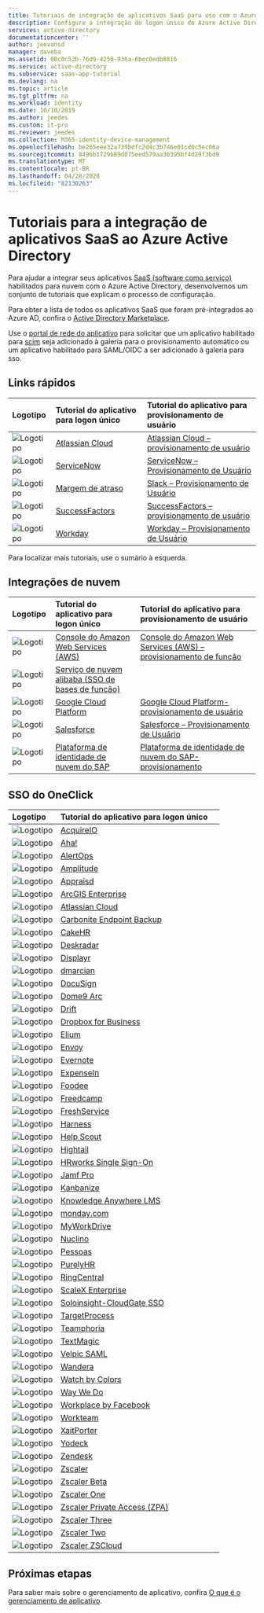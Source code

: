 ```yaml
---
title: Tutoriais de integração de aplicativos SaaS para uso com o Azure AD | Microsoft Docs
description: Configure a integração do logon único do Azure Active Directory com uma variedade de aplicativos software como serviço de terceiros.
services: active-directory
documentationcenter: ''
author: jeevansd
manager: daveba
ms.assetid: 08c0c52b-76d9-4250-936a-6bec0edb8816
ms.service: active-directory
ms.subservice: saas-app-tutorial
ms.devlang: na
ms.topic: article
ms.tgt_pltfrm: na
ms.workload: identity
ms.date: 10/10/2019
ms.author: jeedes
ms.custom: it-pro
ms.reviewer: jeedes
ms.collection: M365-identity-device-management
ms.openlocfilehash: be265eee32a739bdfc2d4c3b746e01cd0c5ec06a
ms.sourcegitcommit: 849bb1729b89d075eed579aa36395bf4d29f3bd9
ms.translationtype: MT
ms.contentlocale: pt-BR
ms.lasthandoff: 04/28/2020
ms.locfileid: "82130263"
---
```

# <a name="tutorials-for-integrating-saas-applications-with-azure-active-directory"></a>Tutoriais para a integração de aplicativos SaaS ao Azure Active Directory

Para ajudar a integrar seus aplicativos [SaaS (software como serviço)](https://azure.microsoft.com/overview/what-is-saas/) habilitados para nuvem com o Azure Active Directory, desenvolvemos um conjunto de tutoriais que explicam o processo de configuração.

Para obter a lista de todos os aplicativos SaaS que foram pré-integrados ao Azure AD, confira o [Active Directory Marketplace](https://azuremarketplace.microsoft.com/marketplace/apps/category/azure-active-directory-apps).

Use o [portal de rede do aplicativo](https://docs.microsoft.com/azure/active-directory/develop/howto-app-gallery-listing) para solicitar que um aplicativo habilitado para [scim](https://docs.microsoft.com/azure/active-directory/manage-apps/use-scim-to-provision-users-and-groups) seja adicionado à galeria para o provisionamento automático ou um aplicativo habilitado para SAML/OIDC a ser adicionado à galeria para sso.

## <a name="quick-links"></a>Links rápidos

| Logotipo | Tutorial do aplicativo para logon único | Tutorial do aplicativo para provisionamento de usuário |
| :--- | :--- | :--- |
| ![Logotipo](./media/tutorial-list/active-directory-saas-atlassian-cloud-tutorial.png)| [Atlassian Cloud](atlassian-cloud-tutorial.md)| [Atlassian Cloud – provisionamento de usuário](atlassian-cloud-provisioning-tutorial.md)|
| ![Logotipo](./media/tutorial-list/active-directory-saas-servicenow-tutorial.png)| [ServiceNow](servicenow-tutorial.md)|[ServiceNow – Provisionamento de Usuário](servicenow-provisioning-tutorial.md)|
| ![Logotipo](./media/tutorial-list/active-directory-saas-slack-tutorial.png)| [Margem de atraso](slack-tutorial.md)|[Slack – Provisionamento de Usuário](slack-provisioning-tutorial.md)|
| ![Logotipo](./media/tutorial-list/active-directory-saas-successfactors-tutorial.png)| [SuccessFactors](successfactors-tutorial.md)| [SuccessFactors – provisionamento de usuário](https://docs.microsoft.com/azure/active-directory/saas-apps/sap-successfactors-inbound-provisioning-tutorial) |
| ![Logotipo](./media/tutorial-list/active-directory-saas-workday-tutorial.png)| [Workday](workday-tutorial.md)| [Workday – Provisionamento de Usuário](workday-inbound-tutorial.md)|

Para localizar mais tutoriais, use o sumário à esquerda.

## <a name="cloud-integrations"></a>Integrações de nuvem

| Logotipo | Tutorial do aplicativo para logon único | Tutorial do aplicativo para provisionamento de usuário |
| :--- | :--- | :--- |
| ![Logotipo](./media/tutorial-list/active-directory-saas-amazon-web-service-tutorial.png)| [Console do Amazon Web Services (AWS)](amazon-web-service-tutorial.md)| [Console do Amazon Web Services (AWS) – provisionamento de função](amazon-web-service-tutorial.md#configure-azure-ad-sso) |
| ![Logotipo](./media/tutorial-list/active-directory-saas-alibaba-tutorial.png)| [Serviço de nuvem alibaba (SSO de bases de função)](alibaba-cloud-service-role-based-sso-tutorial.md)| |
| ![Logotipo](./media/tutorial-list/active-directory-saas-google-apps-tutorial.png)| [Google Cloud Platform](google-apps-tutorial.md)| [Google Cloud Platform-provisionamento de usuário](google-apps-provisioning-tutorial.md) |
| ![Logotipo](./media/tutorial-list/active-directory-saas-salesforce-tutorial.png)| [Salesforce](salesforce-tutorial.md)| [Salesforce – Provisionamento de Usuário](salesforce-provisioning-tutorial.md) |
| ![Logotipo](./media/tutorial-list/active-directory-saas-sapboc-tutorial.png)| [Plataforma de identidade de nuvem do SAP](saphana-tutorial.md)|[Plataforma de identidade de nuvem do SAP-provisionamento](https://docs.microsoft.com/azure/active-directory/saas-apps/sap-cloud-platform-identity-authentication-provisioning-tutorial) |

## <a name="oneclick-sso"></a>SSO do OneClick

| Logotipo | Tutorial do aplicativo para logon único |        |
| :--- | :--- | :--- |
| ![Logotipo](./media/tutorial-list/active-directory-saas-acquireio-tutorial.png)| [AcquireIO](acquireio-tutorial.md)|      |
| ![Logotipo](./media/tutorial-list/active-directory-saas-aha-tutorial.png)| [Aha!](aha-tutorial.md)|      |
| ![Logotipo](./media/tutorial-list/active-directory-saas-alertops-tutorial.png)| [AlertOps](alertops-tutorial.md)|      |
| ![Logotipo](./media/tutorial-list/active-directory-saas-amplitude-tutorial.png)| [Amplitude](amplitude-tutorial.md)|      |
| ![Logotipo](./media/tutorial-list/active-directory-saas-appraisd-tutorial.png)| [Appraisd](appraisd-tutorial.md)|      |
| ![Logotipo](./media/tutorial-list/active-directory-saas-arcgisenterprise-tutorial.png)| [ArcGIS Enterprise](arcgisenterprise-tutorial.md)|     |
| ![Logotipo](./media/tutorial-list/active-directory-saas-atlassian-cloud-tutorial.png)| [Atlassian Cloud](atlassian-cloud-tutorial.md)|     |
| ![Logotipo](./media/tutorial-list/active-directory-saas-carbonite-endpoint-backup-tutorial.png)| [Carbonite Endpoint Backup](carbonite-endpoint-backup-tutorial.md)|     |
| ![Logotipo](./media/tutorial-list/active-directory-saas-cakehr-tutorial.png)| [CakeHR](cakehr-tutorial.md)|     |
| ![Logotipo](./media/tutorial-list/active-directory-saas-deskradar-tutorial.png)| [Deskradar](deskradar-tutorial.md)|     |
| ![Logotipo](./media/tutorial-list/active-directory-saas-displayr-tutorial.png)| [Displayr](displayr-tutorial.md)|     |
| ![Logotipo](./media/tutorial-list/active-directory-saas-dmarcian-tutorial.png)| [dmarcian](dmarcian-tutorial.md)|     |
| ![Logotipo](./media/tutorial-list/active-directory-saas-docusign-tutorial.png)| [DocuSign](docusign-tutorial.md)|     |
| ![Logotipo](./media/tutorial-list/active-directory-saas-dome9arc-tutorial.png)| [Dome9 Arc](dome9arc-tutorial.md)|     |
| ![Logotipo](./media/tutorial-list/active-directory-saas-drift-tutorial.png)| [Drift](drift-tutorial.md)|     |
| ![Logotipo](./media/tutorial-list/active-directory-saas-dropboxforbusiness-tutorial.png)| [Dropbox for Business](dropboxforbusiness-tutorial.md)|    |
| ![Logotipo](./media/tutorial-list/active-directory-saas-elium-tutorial.png)| [Elium](elium-tutorial.md)|     |
| ![Logotipo](./media/tutorial-list/active-directory-saas-envoy-tutorial.png)| [Envoy](envoy-tutorial.md)|     |
| ![Logotipo](./media/tutorial-list/active-directory-saas-evernote-tutorial.png)| [Evernote](evernote-tutorial.md)|     |
| ![Logotipo](./media/tutorial-list/active-directory-saas-expensein-tutorial.png)| [ExpenseIn](expensein-tutorial.md)|     |
| ![Logotipo](./media/tutorial-list/active-directory-saas-foodee-tutorial.png)| [Foodee](foodee-tutorial.md)|     |
| ![Logotipo](./media/tutorial-list/active-directory-saas-freedcamp-tutorial.png)| [Freedcamp](freedcamp-tutorial.md)|     |
| ![Logotipo](./media/tutorial-list/active-directory-saas-freshservice-tutorial.png)| [FreshService](freshservice-tutorial.md)|     |
| ![Logotipo](./media/tutorial-list/active-directory-saas-harness-tutorial.png)| [Harness](harness-tutorial.md)|     |
| ![Logotipo](./media/tutorial-list/active-directory-saas-helpscout-tutorial.png)| [Help Scout](helpscout-tutorial.md)|     |
| ![Logotipo](./media/tutorial-list/active-directory-saas-hightail-tutorial.png)| [Hightail](hightail-tutorial.md)|     |
| ![Logotipo](./media/tutorial-list/active-directory-saas-hrworks-single-sign-on-tutorial.png)| [HRworks Single Sign-On](hrworks-single-sign-on-tutorial.md)|     |
| ![Logotipo](./media/tutorial-list/active-directory-saas-jamfprosamlconnector-tutorial.png)| [Jamf Pro](jamfprosamlconnector-tutorial.md)|     |
| ![Logotipo](./media/tutorial-list/active-directory-saas-kanbanize-tutorial.png)| [Kanbanize](kanbanize-tutorial.md)|     |
| ![Logotipo](./media/tutorial-list/active-directory-saas-knowlwdge-anywhere-lms-tutorial.png)| [Knowledge Anywhere LMS](knowledge-anywhere-lms-tutorial.md)|     |
| ![Logotipo](./media/tutorial-list/active-directory-saas-mondaycom-tutorial.png)| [monday.com](mondaycom-tutorial.md)|       |
| ![Logotipo](./media/tutorial-list/active-directory-saas-myworkdrive-tutorial.png)| [MyWorkDrive](myworkdrive-tutorial.md)|       |
| ![Logotipo](./media/tutorial-list/active-directory-saas-nuclino-tutorial.png)| [Nuclino](nuclino-tutorial.md)|       |
| ![Logotipo](./media/tutorial-list/active-directory-saas-people-tutorial.png)| [Pessoas](people-tutorial.md)|       |
| ![Logotipo](./media/tutorial-list/active-directory-saas-purelyhr-tutorial.png)| [PurelyHR](purelyhr-tutorial.md)|       |
| ![Logotipo](./media/tutorial-list/active-directory-saas-ringcentral-tutorial.png)| [RingCentral](ringcentral-tutorial.md)|       |
| ![Logotipo](./media/tutorial-list/active-directory-saas-scalex-enterprise-tutorial.png)| [ScaleX Enterprise](scalex-enterprise-tutorial.md)|       |
| ![Logotipo](./media/tutorial-list/active-directory-saas-soloinsight-cloudgate-sso-tutorial.png)| [Soloinsight-CloudGate SSO](soloinsight-cloudgate-sso-tutorial.md)|       |
| ![Logotipo](./media/tutorial-list/active-directory-saas-target-process-tutorial.png)| [TargetProcess](target-process-tutorial.md)|       |
| ![Logotipo](./media/tutorial-list/active-directory-saas-teamphoria-tutorial.png)| [Teamphoria](teamphoria-tutorial.md)|       |
| ![Logotipo](./media/tutorial-list/active-directory-saas-textmagic-tutorial.png)| [TextMagic](textmagic-tutorial.md)|       |
| ![Logotipo](./media/tutorial-list/active-directory-saas-velpicsaml-tutorial.png)| [Velpic SAML](velpicsaml-tutorial.md)|       |
| ![Logotipo](./media/tutorial-list/active-directory-saas-wandera-tutorial.png)| [Wandera](wandera-tutorial.md)|       |
| ![Logotipo](./media/tutorial-list/active-directory-saas-watch-by-colors-tutorial.png)| [Watch by Colors](watch-by-colors-tutorial.md)|       |
| ![Logotipo](./media/tutorial-list/active-directory-saas-waywedo-tutorial.png)| [Way We Do](waywedo-tutorial.md)|       |
| ![Logotipo](./media/tutorial-list/active-directory-saas-workplacebyfacebook-tutorial.png)| [Workplace by Facebook](workplacebyfacebook-tutorial.md)|       |
| ![Logotipo](./media/tutorial-list/active-directory-saas-workteam-tutorial.png)| [Workteam](workteam-tutorial.md)|       |
| ![Logotipo](./media/tutorial-list/active-directory-saas-xaitporter-tutorial.png)| [XaitPorter](xaitporter-tutorial.md)|       |
| ![Logotipo](./media/tutorial-list/active-directory-saas-yodeck-tutorial.png)| [Yodeck](yodeck-tutorial.md)|        |
| ![Logotipo](./media/tutorial-list/active-directory-saas-zendesk-tutorial.png)| [Zendesk](zendesk-tutorial.md)|        |
| ![Logotipo](./media/tutorial-list/active-directory-saas-zscaler-tutorial.png)| [Zscaler](zscaler-tutorial.md)|          |
| ![Logotipo](./media/tutorial-list/active-directory-saas-zscaler-beta-tutorial.png)| [Zscaler Beta](zscaler-beta-tutorial.md)|       |
| ![Logotipo](./media/tutorial-list/active-directory-saas-zscaler-one-tutorial.png)| [Zscaler One](zscaler-one-tutorial.md)|       |
| ![Logotipo](./media/tutorial-list/active-directory-saas-zscalerprivateaccess-tutorial.png)| [Zscaler Private Access (ZPA)](zscalerprivateaccess-tutorial.md)|        |
| ![Logotipo](./media/tutorial-list/active-directory-saas-zscaler-three-tutorial.png)| [Zscaler Three](zscaler-three-tutorial.md)|       |
| ![Logotipo](./media/tutorial-list/active-directory-saas-zscaler-two-tutorial.png)| [Zscaler Two](zscaler-two-tutorial.md)|        |
| ![Logotipo](./media/tutorial-list/active-directory-saas-zscaler-zscloud-tutorial.png)| [Zscaler ZSCloud](zscaler-zscloud-tutorial.md)|         |

## <a name="next-steps"></a>Próximas etapas

Para saber mais sobre o gerenciamento de aplicativo, confira [O que é o gerenciamento de aplicativo](../manage-apps/what-is-application-management.md).
